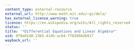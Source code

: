 ```yaml
---
content_type: external-resource
external_url: http://www-math.mit.edu/~gs/dela/
has_external_license_warning: true
license: https://en.wikipedia.org/wiki/All_rights_reserved
status: ''
title: '*Differential Equations and Linear Algebra*'
uid: 0f0a01d8-23b5-41db-ac64-ff836664b917
wayback_url: ''
---
```

